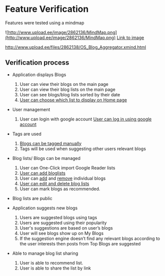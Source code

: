 # Feature Verification #

Features were tested using a mindmap

![http://www.upload.ee/image/2862136/MindMap.png](http://www.upload.ee/image/2862136/MindMap.png)
[Link to image](http://www.upload.ee/image/2862136/MindMap.png)

http://www.upload.ee/files/2862138/OS_Blog_Aggregator.xmind.html

## Verification process ##

  * Application displays Blogs
    1. User can view their blogs on the main page
    1. User can view their blog lists on the main page
    1. User can see blogs/blog lists sorted by their date
    1. [User can choose which list to display on Home page](SwitchingBlogs.md)

  * User management
    1. User can login with google account [User can log in using google account](LoggingIn.md)

  * Tags are used
    1. [Blogs can be tagged manually](AddingTags.md)
    1. Tags will be used when suggesting other users relevant blogs

  * Blog lists/ Blogs can be managed
    1. User can One-Click import Google Reader lists
    1. [User can add bloglists](AddingBlogList.md)
    1. User can [add](AddBlogsURL.md) and [remove](RemovingBlogs.md) individual blogs
    1. [User can edit and delete blog lists](RemovingBlogLists.md)
    1. User can mark blogs as recommended.

  * Blog lists are public

  * Application suggests new blogs
    1. Users are suggested blogs using tags
    1. Users are suggested using their popularity
    1. User's suggestions are based on user’s blogs
    1. User will see blogs show up on My Blogs
    1. If the suggestion engine doesn’t find any relevant blogs according to the user interests then posts from Top Blogs are suggested

  * Able to manage blog list sharing
    1. User is able to recommend list.
    1. User is able to share the list by link